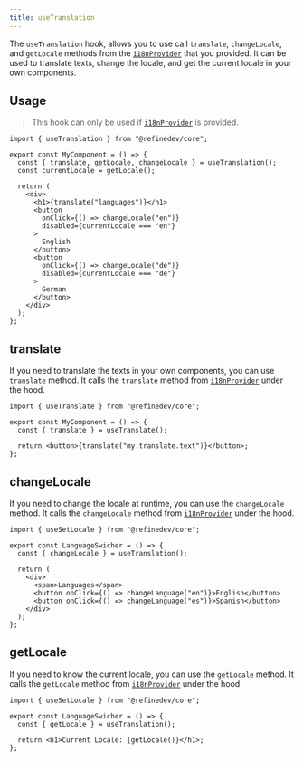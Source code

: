 ```yaml
---
title: useTranslation
---
```


The `useTranslation` hook, allows you to use call `translate`, `changeLocale`, and `getLocale` methods from the [`i18nProvider`](/docs/i18n/i18n-provider) that you provided. It can be used to translate texts, change the locale, and get the current locale in your own components.

## Usage

> This hook can only be used if [`i18nProvider`](/docs/i18n/i18n-provider) is provided.

```tsx
import { useTranslation } from "@refinedev/core";

export const MyComponent = () => {
  const { translate, getLocale, changeLocale } = useTranslation();
  const currentLocale = getLocale();

  return (
    <div>
      <h1>{translate("languages")}</h1>
      <button
        onClick={() => changeLocale("en")}
        disabled={currentLocale === "en"}
      >
        English
      </button>
      <button
        onClick={() => changeLocale("de")}
        disabled={currentLocale === "de"}
      >
        German
      </button>
    </div>
  );
};
```

## translate

If you need to translate the texts in your own components, you can use `translate` method. It calls the `translate` method from [`i18nProvider`](/docs/i18n/i18n-provider) under the hood.

```tsx
import { useTranslate } from "@refinedev/core";

export const MyComponent = () => {
  const { translate } = useTranslate();

  return <button>{translate("my.translate.text")}</button>;
};
```

## changeLocale

If you need to change the locale at runtime, you can use the `changeLocale` method. It calls the `changeLocale` method from [`i18nProvider`](/docs/i18n/i18n-provider) under the hood.

```tsx
import { useSetLocale } from "@refinedev/core";

export const LanguageSwicher = () => {
  const { changeLocale } = useTranslation();

  return (
    <div>
      <span>Languages</span>
      <button onClick={() => changeLanguage("en")}>English</button>
      <button onClick={() => changeLanguage("es")}>Spanish</button>
    </div>
  );
};
```

## getLocale

If you need to know the current locale, you can use the `getLocale` method. It calls the `getLocale` method from [`i18nProvider`](/docs/i18n/i18n-provider) under the hood.

```tsx
import { useSetLocale } from "@refinedev/core";

export const LanguageSwicher = () => {
  const { getLocale } = useTranslation();

  return <h1>Current Locale: {getLocale()}</h1>;
};
```
